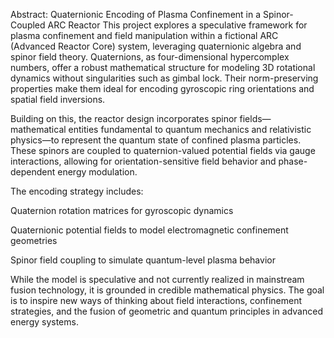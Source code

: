 Abstract: Quaternionic Encoding of Plasma Confinement in a Spinor-Coupled ARC Reactor
This project explores a speculative framework for plasma confinement and field manipulation within a fictional ARC (Advanced Reactor Core) system, leveraging quaternionic algebra and spinor field theory. Quaternions, as four-dimensional hypercomplex numbers, offer a robust mathematical structure for modeling 3D rotational dynamics without singularities such as gimbal lock. Their norm-preserving properties make them ideal for encoding gyroscopic ring orientations and spatial field inversions.

Building on this, the reactor design incorporates spinor fields—mathematical entities fundamental to quantum mechanics and relativistic physics—to represent the quantum state of confined plasma particles. These spinors are coupled to quaternion-valued potential fields via gauge interactions, allowing for orientation-sensitive field behavior and phase-dependent energy modulation.

The encoding strategy includes:

Quaternion rotation matrices for gyroscopic dynamics

Quaternionic potential fields to model electromagnetic confinement geometries

Spinor field coupling to simulate quantum-level plasma behavior

While the model is speculative and not currently realized in mainstream fusion technology, it is grounded in credible mathematical physics. The goal is to inspire new ways of thinking about field interactions, confinement strategies, and the fusion of geometric and quantum principles in advanced energy systems.
